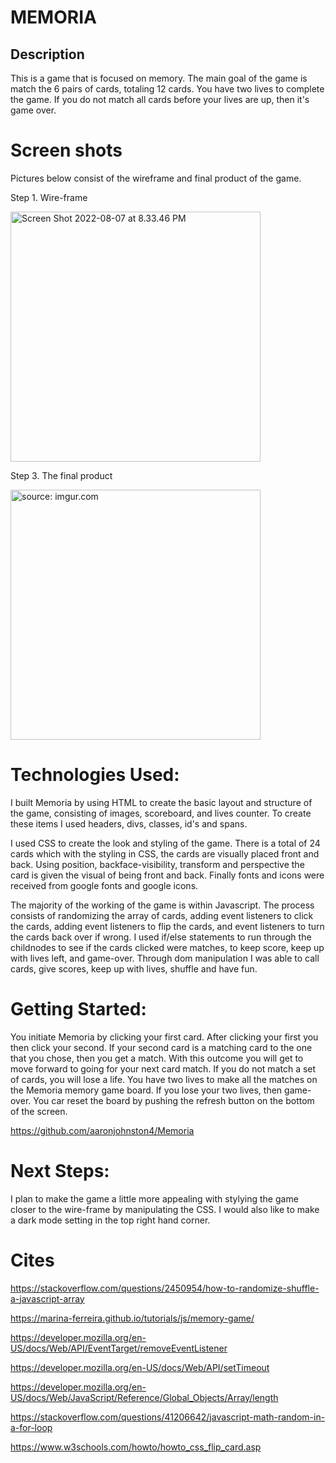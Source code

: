 # MEMORIA

## Description

This is a game that is focused on memory. The main goal of the game is match the 6 pairs of cards, totaling 12 cards. You have two lives to complete the game. If you do not match all cards before your lives are up, then it's game over.

# Screen shots

Pictures below consist of the wireframe and final product of the game.
 
 Step 1. Wire-frame

 <img width="400" alt="Screen Shot 2022-08-07 at 8.33.46 PM" src="https://i.imgur.com/lHCEfve.png">

Step 3. The final product 

<a href="https://i.imgur.com/oj5oeqB.png"><img width="400" src="https://i.imgur.com/oj5oeqB.png" title="source: imgur.com" /></a>

# Technologies Used: 

I built Memoria by using HTML to create the basic layout and structure of the game, consisting of images, scoreboard, and lives counter. To create these items I used headers, divs, classes, id's and spans.

 I used CSS to create the look and styling of the game. There is a total of 24 cards which with the styling in CSS, the cards are visually placed front and back. Using position, backface-visibility, transform and perspective the card is given the visual of being front and back. Finally fonts and icons were received from google fonts and google icons.

The majority of the working of the game is within Javascript. The process consists of randomizing the array of cards, adding event listeners to click the cards, adding event listeners to flip the cards, and event listeners to turn the cards back over if wrong. I used if/else statements to run through the childnodes to see if the cards clicked were matches, to keep score, keep up with lives left, and game-over. Through dom manipulation I was able to call cards, give scores, keep up with lives, shuffle and have fun.


# Getting Started:

You initiate Memoria by clicking your first card. After clicking your first you then click your second. If your second card is a matching card to the one that you chose, then you get a match. With this outcome you will get to move forward to going for your next card match. If you do not match a set of cards, you will lose a life. You have two lives to make all the matches on the Memoria memory game board. If you lose your two lives, then game-over. You car reset the board by pushing the refresh button on the bottom of the screen.

https://github.com/aaronjohnston4/Memoria


# Next Steps:

I plan to make the game a little more appealing with stylying the game closer to the wire-frame by manipulating the CSS. I would also like to make a dark mode setting in the top right hand corner.

# Cites

https://stackoverflow.com/questions/2450954/how-to-randomize-shuffle-a-javascript-array

 https://marina-ferreira.github.io/tutorials/js/memory-game/

 https://developer.mozilla.org/en-US/docs/Web/API/EventTarget/removeEventListener

 https://developer.mozilla.org/en-US/docs/Web/API/setTimeout

 https://developer.mozilla.org/en-US/docs/Web/JavaScript/Reference/Global_Objects/Array/length

 https://stackoverflow.com/questions/41206642/javascript-math-random-in-a-for-loop

 https://www.w3schools.com/howto/howto_css_flip_card.asp

 




